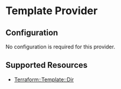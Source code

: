# Template Provider

## Configuration

No configuration is required for this provider.

## Supported Resources

* [Terraform::Template::Dir](Dir.md)